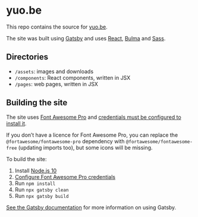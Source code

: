 # yuo.be

This repo contains the source for [yuo.be](https://yuo.be).

The site was built using [Gatsby](https://www.gatsbyjs.org/) and uses [React](https://reactjs.org/), [Bulma](https://bulma.io/) and [Sass](https://sass-lang.com/).

## Directories

- `/assets`: images and downloads
- `/components`: React components, written in JSX
- `/pages`: web pages, written in JSX

## Building the site

The site uses [Font Awesome Pro](https://fontawesome.com/pro) and [credentials must be configured to install it](https://fontawesome.com/how-to-use/on-the-web/setup/using-package-managers).

If you don’t have a licence for Font Awesome Pro, you can replace the `@fortawesome/fontawesome-pro` dependency with `@fortawesome/fontawesome-free` (updating imports too), but some icons will be missing.

To build the site:

1. Install [Node.js 10](https://nodejs.org/en/)
1. [Configure Font Awesome Pro credentials](https://fontawesome.com/how-to-use/on-the-web/setup/using-package-managers)
1. Run `npm install`
1. Run `npx gatsby clean`
1. Run `npx gatsby build`

[See the Gatsby documentation](https://www.gatsbyjs.org/docs/) for more information on using Gatsby.
